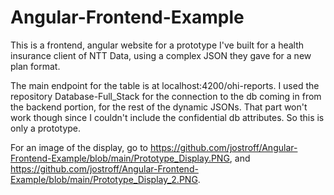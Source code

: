 # Angular-Frontend-Example
 
This is a frontend, angular website for a prototype I've built for a health insurance client of NTT Data, using a complex JSON they gave for a new plan format.

The main endpoint for the table is at localhost:4200/ohi-reports. I used the repository Database-Full_Stack for the connection to the db coming in from the backend portion, for the rest of the dynamic JSONs. That part won't work though since I couldn't include the confidential db attributes. So this is only a prototype.

For an image of the display, go to https://github.com/jostroff/Angular-Frontend-Example/blob/main/Prototype_Display.PNG, and https://github.com/jostroff/Angular-Frontend-Example/blob/main/Prototype_Display_2.PNG.
